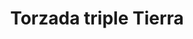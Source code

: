 ---
title: Torzada triple Tierra
date: 
draft: false

# descripcion
description : Torzada triple lisa

materials: Plata 925

color: Plateado

dimensions: 6cm (ajustable)

code: 03-09-0059

type: "Pulseras"

categories: []

price: $5.180,00

# Images
# first image will be shown in the product page
images:
  # - image: "images/path_to_image"
  # La ubicacion de las imagenes es imagenes/Pulseras/Pulseras.Plata/03-09-0059-torzada-triple-tierra
  - image: "./images/pulseras/plata/03-09-0059-torzada-triple-lisa_a.JPG"
  - image: "./images/pulseras/plata/03-09-0059-torzada-triple-lisa_b.JPG"
---